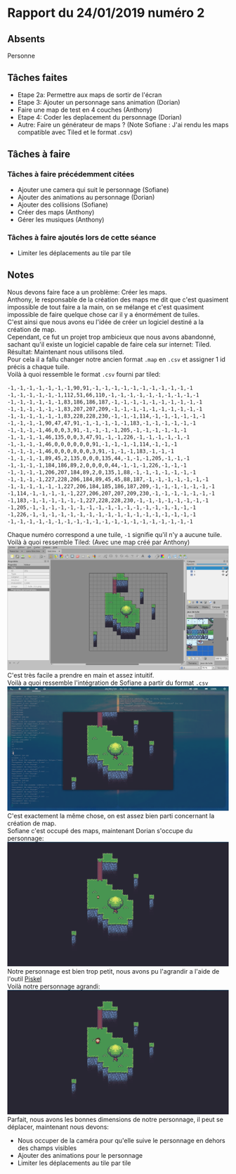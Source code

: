 # Rapport du 24/01/2019 numéro 2
## Absents
Personne
## Tâches faites
- Etape 2a: Permettre aux maps de sortir de l'écran
- Etape 3: Ajouter un personnage sans animation (Dorian)
- Faire une map de test en 4 couches (Anthony)
- Etape 4: Coder les deplacement du personnage (Dorian)
- Autre: Faire un générateur de maps ? (Note Sofiane : J'ai rendu les maps compatible avec Tiled et le format .csv)
## Tâches à faire
### Tâches à faire précédemment citées
- Ajouter une camera qui suit le personnage (Sofiane)
- Ajouter des animations au personnage (Dorian)
- Ajouter des collisions (Sofiane)
- Créer des maps (Anthony)
- Gérer les musiques (Anthony)
### Tâches à faire ajoutés lors de cette séance
- Limiter les déplacements au tile par tile
## Notes
Nous devons faire face a un problème: Créer les maps.  
Anthony, le responsable de la création des maps me dit que c'est quasiment impossible de tout faire a la main,
on se mélange et c'est quasiment impossible de faire quelque chose car il y a énormément de tuiles.  
C'est ainsi que nous avons eu l'idée de créer un logiciel destiné a la création de map.  
Cependant, ce fut un projet trop ambicieux que nous avons abandonné, sachant qu'il existe un logiciel capable
de faire cela sur internet: Tiled.  
Résultat: Maintenant nous utilisons tiled.  
Pour cela il a fallu changer notre ancien format `.map` en `.csv` et assigner 1 id précis a chaque tuile.  
Voilà à quoi ressemble le format `.csv` fourni par tiled:
```
-1,-1,-1,-1,-1,-1,-1,90,91,-1,-1,-1,-1,-1,-1,-1,-1,-1,-1,-1
-1,-1,-1,-1,-1,-1,112,51,66,110,-1,-1,-1,-1,-1,-1,-1,-1,-1,-1
-1,-1,-1,-1,-1,-1,83,186,186,187,-1,-1,-1,-1,-1,-1,-1,-1,-1,-1
-1,-1,-1,-1,-1,-1,83,207,207,209,-1,-1,-1,-1,-1,-1,-1,-1,-1,-1
-1,-1,-1,-1,-1,-1,83,228,228,230,-1,-1,-1,114,-1,-1,-1,-1,-1,-1
-1,-1,-1,-1,90,47,47,91,-1,-1,-1,-1,-1,183,-1,-1,-1,-1,-1,-1
-1,-1,-1,-1,46,0,0,3,91,-1,-1,-1,-1,205,-1,-1,-1,-1,-1,-1
-1,-1,-1,-1,46,135,0,0,3,47,91,-1,-1,226,-1,-1,-1,-1,-1,-1
-1,-1,-1,-1,46,0,0,0,0,0,0,91,-1,-1,-1,-1,114,-1,-1,-1
-1,-1,-1,-1,46,0,0,0,0,0,0,3,91,-1,-1,-1,183,-1,-1,-1
-1,-1,-1,-1,89,45,2,135,0,0,0,135,44,-1,-1,-1,205,-1,-1,-1
-1,-1,-1,-1,184,186,89,2,0,0,0,0,44,-1,-1,-1,226,-1,-1,-1
-1,-1,-1,-1,206,207,184,89,2,0,135,1,88,-1,-1,-1,-1,-1,-1,-1
-1,-1,-1,-1,227,228,206,184,89,45,45,88,187,-1,-1,-1,-1,-1,-1,-1
-1,-1,-1,-1,-1,-1,227,206,184,185,186,187,209,-1,-1,-1,-1,-1,-1,-1
-1,114,-1,-1,-1,-1,-1,227,206,207,207,209,230,-1,-1,-1,-1,-1,-1,-1
-1,183,-1,-1,-1,-1,-1,-1,227,228,228,230,-1,-1,-1,-1,-1,-1,-1,-1
-1,205,-1,-1,-1,-1,-1,-1,-1,-1,-1,-1,-1,-1,-1,-1,-1,-1,-1,-1
-1,226,-1,-1,-1,-1,-1,-1,-1,-1,-1,-1,-1,-1,-1,-1,-1,-1,-1,-1
-1,-1,-1,-1,-1,-1,-1,-1,-1,-1,-1,-1,-1,-1,-1,-1,-1,-1,-1,-1
```
Chaque numéro correspond a une tuile, `-1` signifie qu'il n'y a aucune tuile.  
Voilà à quoi ressemble Tiled: (Avec une map créé par Anthony)  
![Image0](https://github.com/ProjetIsn2019/Rapports/blob/master/images/1548521740_1755_26.01.2019_1366x768.png?raw=true)
C'est très facile a prendre en main et assez intuitif.  
Voilà a quoi ressemble l'intégration de Sofiane a partir du format `.csv`  
![Image1](https://github.com/ProjetIsn2019/Rapports/blob/master/images/1548516154_1622_26.01.2019_1366x768.png?raw=true)
C'est exactement la même chose, on est assez bien parti concernant la création de map.  
Sofiane c'est occupé des maps, maintenant Dorian s'occupe du personnage:  
![Image2](https://github.com/ProjetIsn2019/Rapports/blob/master/images/1548518856_1707_26.01.2019_1366x768.png?raw=true)
Notre personnage est bien trop petit, nous avons pu l'agrandir a l'aide de l'outil [Piskel](https://piskelapp.com)  
Voilà notre personnage agrandi:  
![Image3](https://github.com/ProjetIsn2019/Rapports/blob/master/images/1548524652_1844_26.01.2019_1366x768.png?raw=true)
Parfait, nous avons les bonnes dimensions de notre personnage, il peut se déplacer, maintenant nous devons:
- Nous occuper de la caméra pour qu'elle suive le personnage en dehors des champs visibles
- Ajouter des animations pour le personnage
- Limiter les déplacements au tile par tile
